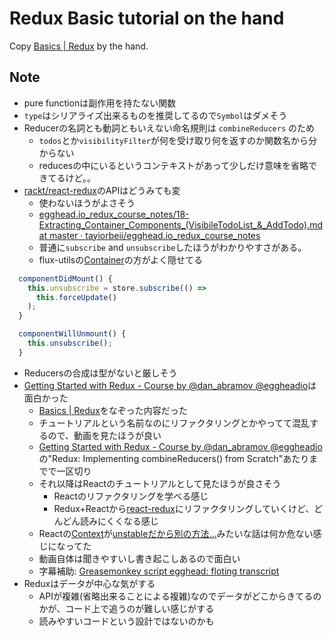 # Redux Basic tutorial on the hand

Copy [Basics | Redux](http://rackt.org/redux/docs/basics/index.html "Basics | Redux") by the hand.

## Note

- pure functionは副作用を持たない関数
- `type`はシリアライズ出来るものを推奨してるので`Symbol`はダメそう
- Reducerの名詞とも動詞ともいえない命名規則は `combineReducers` のため
    - `todos`とか`visibilityFilter`が何を受け取り何を返すのか関数名から分からない
    - reducesの中にいるというコンテキストがあって少しだけ意味を省略できてるけど。。
- [rackt/react-redux](https://github.com/rackt/react-redux "rackt/react-redux")のAPIはどうみても変
    - 使わないほうがよさそう
    - [egghead.io_redux_course_notes/18-Extracting_Container_Components_(VisibileTodoList_&_AddTodo).md at master · tayiorbeii/egghead.io_redux_course_notes](https://github.com/tayiorbeii/egghead.io_redux_course_notes/blob/master/18-Extracting_Container_Components_(VisibileTodoList_&_AddTodo).md "egghead.io_redux_course_notes/18-Extracting_Container_Components_(VisibileTodoList_&amp;_AddTodo).md at master · tayiorbeii/egghead.io_redux_course_notes")
    - 普通に`subscribe` and `unsubscribe`したほうがわかりやすさがある。
    - flux-utilsの[Container](https://github.com/facebook/flux/blob/master/docs/Flux-Utils.md#container "Container")の方がよく隠せてる

```js
  componentDidMount() {
    this.unsubscribe = store.subscribe(() =>
      this.forceUpdate()
    );
  }

  componentWillUnmount() {
    this.unsubscribe();
  }
```

- Reducersの合成は型がないと厳しそう
- [Getting Started with Redux - Course by @dan_abramov @eggheadio](https://egghead.io/series/getting-started-with-redux "Getting Started with Redux - Course by @dan_abramov @eggheadio")は面白かった
    - [Basics | Redux](http://rackt.org/redux/docs/basics/index.html "Basics | Redux")をなぞった内容だった
    - チュートリアルという名前なのにリファクタリングとかやってて混乱するので、動画を見たほうが良い
    - [Getting Started with Redux - Course by @dan_abramov @eggheadio](https://egghead.io/series/getting-started-with-redux "Getting Started with Redux - Course by @dan_abramov @eggheadio")の"Redux: Implementing combineReducers() from Scratch"あたりまでで一区切り
    - それ以降はReactのチュートリアルとして見たほうが良さそう
        - Reactのリファクタリングを学べる感じ
        - Redux+Reactから[react-redux](https://github.com/rackt/react-redux "react-redux")にリファクタリングしていくけど、どんどん読みにくくなる感じ
    - Reactの[Context](https://facebook.github.io/react/docs/context.html "Context")が[unstableだから別の方法...](https://egghead.io/lessons/javascript-redux-passing-the-store-down-with-provider-from-react-redux)みたいな話は何か危ない感じになってた
    - 動画自体は聞きやすいし書き起こしあるので面白い
    - 字幕補助: [Greasemonkey script egghead: floting transcript](https://gist.github.com/azu/e4a1a06878de81101561 "Greasemonkey script egghead: floting transcript")
- Reduxはデータが中心な気がする
    - APIが複雑(省略出来ることによる複雑)なのでデータがどこからきてるのかが、コード上で追うのが難しい感じがする
    - 読みやすいコードという設計ではないのかも